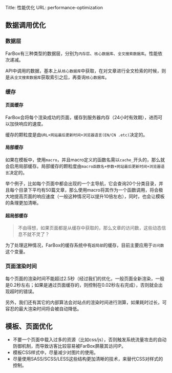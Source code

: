 Title: 性能优化
URL: performance-optimization

## 数据调用优化

### 数据层

FarBox有三种类型的数据层，分别为`内存层`、`核心数据库`、`全文搜索数据库`。性能依次递减。

API中调用的数据，基本上从`核心数据库`中获取，在对文章进行全文检索的时候，则是从`全文搜索数据库`获取索引之后，再查询`核心数据库`。


### 缓存

#### 页面缓存

FarBox会将每个渲染成功的页面，缓存到服务器内存（24小时有效期），进而可以加快响应的速度。

缓存的颗粒度是由`URL+网站最后更新时间+浏览器语言(EN/CN .etc)`决定的。

#### 局部缓存

如果在模板中，使用`macro`，并且macro定义的函数名需以`cache_`开头的，那么就会启用局部缓存。局部缓存的颗粒度由`macro函数名+参数+网站最后更新时间+浏览器语言`决定的。

举个例子，比如每个页面中都会出现的一个主导航，它会查询20个分类目录，并且每个目录下平均有50篇文章，那么使用macro将其作为一个函数调用，将会极大地提高页面的响应速度（一般这种情况可以提升10倍左右），同时，也会让模板的条理更加清晰。


#### 超局部缓存

> 不由得想，如果页面都是从缓存中获取的，那么文章的访问数，这些动态信息不就不灵了？

为了处理这种情况，FarBox的缓存系统中有`超局部`的缓存，目前主要应用于`访问数`这个变量。


### 页面渲染时间

每个页面的渲染时间不能超过2.5秒（经过我们的优化，一般页面全新渲染，一般是0.2秒左右；如果是通过页面缓存的，则控制在0.02秒左右完成），否则就会出现超时的错误。

另外，我们还有其它的内部算法会对站点的渲染时间进行测算，如果耗时过长，可容忍的最大渲染时间将会被自动降低。


## 模板、页面优化

- 不要一个页面中载入过多的资源（比如css/js），否则触发系统流量攻击的自动防御机制，而导致访客比较容易被FarBox屏蔽其访问IP。
- 模板CSS样式中，尽量减少对图片的使用。
- 尽量使用SASS/SCSS/LESS这些结构更加清晰的技术，来替代CSS对样式的控制。
